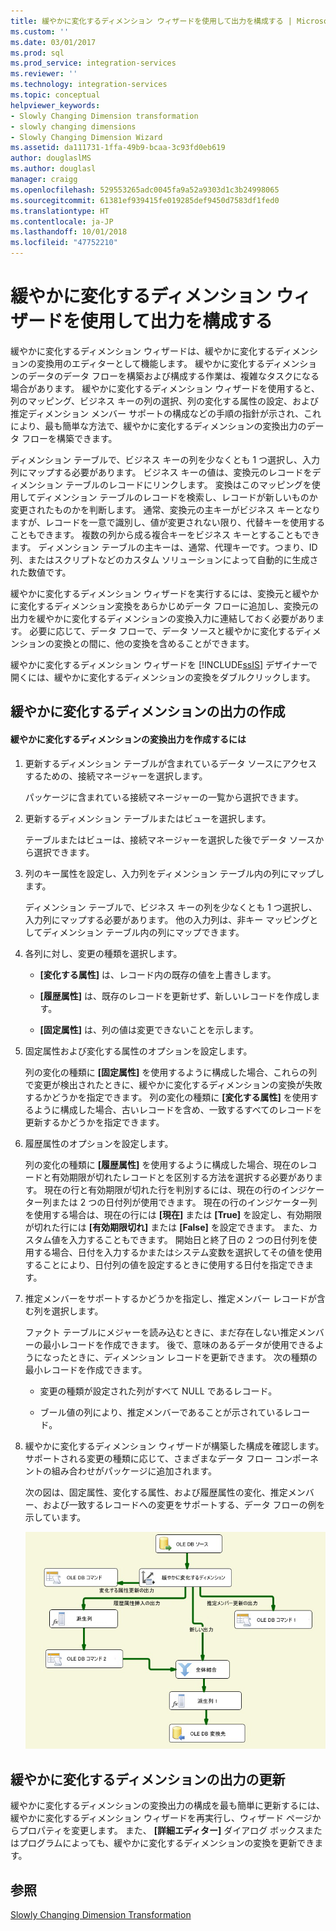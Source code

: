 ```yaml
---
title: 緩やかに変化するディメンション ウィザードを使用して出力を構成する | Microsoft Docs
ms.custom: ''
ms.date: 03/01/2017
ms.prod: sql
ms.prod_service: integration-services
ms.reviewer: ''
ms.technology: integration-services
ms.topic: conceptual
helpviewer_keywords:
- Slowly Changing Dimension transformation
- slowly changing dimensions
- Slowly Changing Dimension Wizard
ms.assetid: da111731-1ffa-49b9-bcaa-3c93fd0eb619
author: douglaslMS
ms.author: douglasl
manager: craigg
ms.openlocfilehash: 529553265adc0045fa9a52a9303d1c3b24998065
ms.sourcegitcommit: 61381ef939415fe019285def9450d7583df1fed0
ms.translationtype: HT
ms.contentlocale: ja-JP
ms.lasthandoff: 10/01/2018
ms.locfileid: "47752210"
---
```

# <a name="configure-outputs-using-the-slowly-changing-dimension-wizard"></a>緩やかに変化するディメンション ウィザードを使用して出力を構成する
  緩やかに変化するディメンション ウィザードは、緩やかに変化するディメンションの変換用のエディターとして機能します。 緩やかに変化するディメンションのデータのデータ フローを構築および構成する作業は、複雑なタスクになる場合があります。 緩やかに変化するディメンション ウィザードを使用すると、列のマッピング、ビジネス キーの列の選択、列の変化する属性の設定、および推定ディメンション メンバー サポートの構成などの手順の指針が示され、これにより、最も簡単な方法で、緩やかに変化するディメンションの変換出力のデータ フローを構築できます。  
  
 ディメンション テーブルで、ビジネス キーの列を少なくとも 1 つ選択し、入力列にマップする必要があります。 ビジネス キーの値は、変換元のレコードをディメンション テーブルのレコードにリンクします。 変換はこのマッピングを使用してディメンション テーブルのレコードを検索し、レコードが新しいものか変更されたものかを判断します。 通常、変換元の主キーがビジネス キーとなりますが、レコードを一意で識別し、値が変更されない限り、代替キーを使用することもできます。 複数の列から成る複合キーをビジネス キーとすることもできます。 ディメンション テーブルの主キーは、通常、代理キーです。つまり、ID 列、またはスクリプトなどのカスタム ソリューションによって自動的に生成された数値です。  
  
 緩やかに変化するディメンション ウィザードを実行するには、変換元と緩やかに変化するディメンション変換をあらかじめデータ フローに追加し、変換元の出力を緩やかに変化するディメンションの変換入力に連結しておく必要があります。 必要に応じて、データ フローで、データ ソースと緩やかに変化するディメンションの変換との間に、他の変換を含めることができます。  
  
 緩やかに変化するディメンション ウィザードを [!INCLUDE[ssIS](../../../includes/ssis-md.md)] デザイナーで開くには、緩やかに変化するディメンションの変換をダブルクリックします。  
  
## <a name="creating-slowly-changing-dimension-outputs"></a>緩やかに変化するディメンションの出力の作成  
  
#### <a name="to-create-slowly-changing-dimension-transformation-outputs"></a>緩やかに変化するディメンションの変換出力を作成するには  
  
1.  更新するディメンション テーブルが含まれているデータ ソースにアクセスするための、接続マネージャーを選択します。  
  
     パッケージに含まれている接続マネージャーの一覧から選択できます。  
  
2.  更新するディメンション テーブルまたはビューを選択します。  
  
     テーブルまたはビューは、接続マネージャーを選択した後でデータ ソースから選択できます。  
  
3.  列のキー属性を設定し、入力列をディメンション テーブル内の列にマップします。  
  
     ディメンション テーブルで、ビジネス キーの列を少なくとも 1 つ選択し、入力列にマップする必要があります。 他の入力列は、非キー マッピングとしてディメンション テーブル内の列にマップできます。  
  
4.  各列に対し、変更の種類を選択します。  
  
    -   **[変化する属性]** は、レコード内の既存の値を上書きします。  
  
    -   **[履歴属性]** は、既存のレコードを更新せず、新しいレコードを作成します。  
  
    -   **[固定属性]** は、列の値は変更できないことを示します。  
  
5.  固定属性および変化する属性のオプションを設定します。  
  
     列の変化の種類に **[固定属性]** を使用するように構成した場合、これらの列で変更が検出されたときに、緩やかに変化するディメンションの変換が失敗するかどうかを指定できます。 列の変化の種類に **[変化する属性]** を使用するように構成した場合、古いレコードを含め、一致するすべてのレコードを更新するかどうかを指定できます。  
  
6.  履歴属性のオプションを設定します。  
  
     列の変化の種類に **[履歴属性]** を使用するように構成した場合、現在のレコードと有効期限が切れたレコードとを区別する方法を選択する必要があります。 現在の行と有効期限が切れた行を判別するには、現在の行のインジケーター列または 2 つの日付列が使用できます。 現在の行のインジケーター列を使用する場合は、現在の行には **[現在]** または **[True]** を設定し、有効期限が切れた行には **[有効期限切れ]** または **[False]** を設定できます。 また、カスタム値を入力することもできます。 開始日と終了日の 2 つの日付列を使用する場合、日付を入力するかまたはシステム変数を選択してその値を使用することにより、日付列の値を設定するときに使用する日付を指定できます。  
  
7.  推定メンバーをサポートするかどうかを指定し、推定メンバー レコードが含む列を選択します。  
  
     ファクト テーブルにメジャーを読み込むときに、まだ存在しない推定メンバーの最小レコードを作成できます。 後で、意味のあるデータが使用できるようになったときに、ディメンション レコードを更新できます。 次の種類の最小レコードを作成できます。  
  
    -   変更の種類が設定された列がすべて NULL であるレコード。  
  
    -   ブール値の列により、推定メンバーであることが示されているレコード。  
  
8.  緩やかに変化するディメンション ウィザードが構築した構成を確認します。 サポートされる変更の種類に応じて、さまざまなデータ フロー コンポーネントの組み合わせがパッケージに追加されます。  
  
     次の図は、固定属性、変化する属性、および履歴属性の変化、推定メンバー、および一致するレコードへの変更をサポートする、データ フローの例を示しています。  
  
     ![緩やかに変化するディメンション ウィザードからのデータ フロー](../../../integration-services/data-flow/transformations/media/dimensionwizard.gif "緩やかに変化するディメンション ウィザードからのデータ フロー")  
  
## <a name="updating-slowly-changing-dimension-outputs"></a>緩やかに変化するディメンションの出力の更新  
 緩やかに変化するディメンションの変換出力の構成を最も簡単に更新するには、緩やかに変化するディメンション ウィザードを再実行し、ウィザード ページからプロパティを変更します。 また、 **[詳細エディター]** ダイアログ ボックスまたはプログラムによっても、緩やかに変化するディメンションの変換を更新できます。  
  
## <a name="see-also"></a>参照  
 [Slowly Changing Dimension Transformation](../../../integration-services/data-flow/transformations/slowly-changing-dimension-transformation.md)  
  
  

